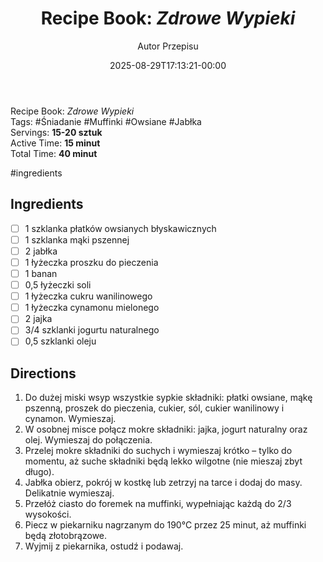 ﻿---
draft: true
title: "Recipe Book: _Zdrowe Wypieki_"
author: "Autor Przepisu"
recipe_image: images/recipe-headers/default.avif
date: 2025-08-29T17:13:21-00:00
categories: ["do-kategoryzacji"]
tags: ["draft"]
tagline: "Przepis do sformatowania"
servings: 4
prep_time: 15
cook: true
cook_time: 30
calories: 300
protein: 20
fat: 10
carbohydrate: 25
---
Recipe Book: _Zdrowe Wypieki_  
Tags: #Śniadanie #Muffinki #Owsiane #Jabłka  
Servings: **15-20 sztuk**  
Active Time: **15 minut**  
Total Time: **40 minut**

#ingredients

## Ingredients

- [ ] 1 szklanka płatków owsianych błyskawicznych
- [ ] 1 szklanka mąki pszennej
- [ ] 2 jabłka
- [ ] 1 łyżeczka proszku do pieczenia
- [ ] 1 banan
- [ ] 0,5 łyżeczki soli
- [ ] 1 łyżeczka cukru wanilinowego
- [ ] 1 łyżeczka cynamonu mielonego
- [ ] 2 jajka
- [ ] 3/4 szklanki jogurtu naturalnego
- [ ] 0,5 szklanki oleju

## Directions

1. Do dużej miski wsyp wszystkie sypkie składniki: płatki owsiane, mąkę pszenną, proszek do pieczenia, cukier, sól, cukier wanilinowy i cynamon. Wymieszaj.
2. W osobnej misce połącz mokre składniki: jajka, jogurt naturalny oraz olej. Wymieszaj do połączenia.
3. Przelej mokre składniki do suchych i wymieszaj krótko – tylko do momentu, aż suche składniki będą lekko wilgotne (nie mieszaj zbyt długo).
4. Jabłka obierz, pokrój w kostkę lub zetrzyj na tarce i dodaj do masy. Delikatnie wymieszaj.
5. Przełóż ciasto do foremek na muffinki, wypełniając każdą do 2/3 wysokości.
6. Piecz w piekarniku nagrzanym do 190°C przez 25 minut, aż muffinki będą złotobrązowe.
7. Wyjmij z piekarnika, ostudź i podawaj.

